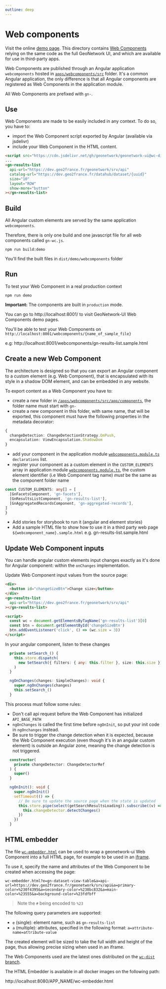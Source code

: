 ```yaml
---
outline: deep
---
```


# Web components

Visit the online [demo page](https://geonetwork.github.io/geonetwork-ui/main/demo/webcomponents/).
This directory contains [Web Components](https://developer.mozilla.org/en-US/docs/Web/Web_Components) relying on the same code as the full GeoNetwork UI, and which are available for use in third-party apps.

Web Components are published through an Angular application `webcomponents` hosted in [`apps/webcomponents/src`](https://github.com/geonetwork/geonetwork-ui/tree/main/apps/webcomponents/src) folder. It's a common Angular application, the only difference is that all Angular components
are registered as Web Components in the application module.

All Web Components are prefixed with `gn-`.

## Use

Web Components are made to be easily included in any context. To do so, you have to:

- import the Web Component script exported by Angular (available via jsdelivr)
- include your Web Component in the HTML content.

```html
<script src="https://cdn.jsdelivr.net/gh/geonetwork/geonetwork-ui@wc-dist/gn-wc.js"></script>
...
<gn-results-list
  api-url="https://dev.geo2france.fr/geonetwork/srv/api"
  catalog-url="https://dev.geo2france.fr/datahub/dataset/{uuid}"
  size="10"
  layout="ROW"
  show-more="button"
></gn-results-list>
```

## Build

All Angular custom elements are served by the same application `webcomponents`.

Therefore, there is only one build and one javascript file for all web components called `gn-wc.js`.

```
npm run build:demo
```

You'll find the built files in `dist/demo/webcomponents` folder

## Run

To test your Web Component in a real production context

```shell script
npm run demo
```

**Important:** The components are built in `production` mode.

You can go to http://localhost:8001/ to visit GeoNetwork-UI Web Components demo pages.

You'll be able to test your Web Components on `http://localhost:8001/webcomponents/{name_of_sample_file}`

e.g: http://localhost:8001/webcomponents/gn-results-list.sample.html

## Create a new Web Component

The architecture is designed so that you can export an Angular component to a custom element (e.g. Web Component),
that is encapsulated with its style in a shadow DOM element, and can be embedded in any website.

To export content as a Web Component you have to:

- create a new folder in [`/apps/webcomponents/src/app/components`](https://github.com/geonetwork/geonetwork-ui/tree/main/apps/webcomponents/src/app/components), the folder name must start with `gn-`
- create a new component in this folder, with same name, that will be exported, this component must have the following properties in the metadata decorator:

```typescript
{
  changeDetection: ChangeDetectionStrategy.OnPush,
  encapsulation: ViewEncapsulation.ShadowDom
}
```

- add your component in the application module [`webcomponents.module.ts`](https://github.com/geonetwork/geonetwork-ui/blob/main/apps/webcomponents/src/app/webcomponents.module.ts) `declarations` list.
- register your component as a custom element in the `CUSTOM_ELEMENTS` array in application module [`webcomponents.module.ts`](https://github.com/geonetwork/geonetwork-ui/blob/main/apps/webcomponents/src/app/webcomponents.module.ts), the custom element identifier (i.e Web Component tag name) _must_ be the same as the component folder name

```typescript
const CUSTOM_ELEMENTS: any[] = [
  [GnFacetsComponent, 'gn-facets'],
  [GnResultsListComponent, 'gn-results-list'],
  [GnAggregatedRecordsComponent, 'gn-aggregated-records'],
]
}
```

- Add stories for storybook to run it (angular and element stories)
- Add a sample HTML file to show how to use it in a third party web page `${webcomponent_name}.sample.html` e.g. gn-results-list.sample.html

## Update Web Component inputs

You can handle angular custom elements input changes exactly as it's done for Angular component: within the `onChanges` implementation.

Update Web Component input values from the source page:

```html
<div>
  <button id="changeSizeBtn">Change size</button>
</div>
<gn-results-list
  api-url="https://dev.geo2france.fr/geonetwork/srv/api"
></gn-results-list>

<script>
  const wc = document.getElementsByTagName('gn-results-list')[0]
  const btn = document.getElementById('changeSizeBtn')
  btn.addEventListener('click', () => (wc.size = 3))
</script>
```

In your angular component, listen to these changes

```typescript
  private setSearch_() {
    this.store.dispatch(
      new SetSearch({ filters: { any: this.filter }, size: this.size })
    )
  }

  ngOnChanges(changes: SimpleChanges): void {
    super.ngOnChanges(changes)
    this.setSearch_()
  }
```

This process must follow some rules:

- Don't call api request before the Web Component has initialized `API_BASE_PATH`
- `ngOnChanges` is called the first time before `ngOnInit`, so put your init code in `ngOnchanges` instead.
- Be sure to trigger the change detection when it is expected, because the Web Component execution (even though it's in an angular custom element) is outside an Angular zone, meaning the change detection is not triggered.

```typescript
  constructor(
    private changeDetector: ChangeDetectorRef
  ) {
    super()
  }

  ngOnInit(): void {
    super.ngOnInit()
    setTimeout(() => {
      // Be sure to update the source page when the state is updated
      this.store.pipe(select(getSearchResultsLoading)).subscribe((v) => {
        this.changeDetector.detectChanges()
      })
    })
  }
```

## HTML embedder

The file [`wc-embedder.html`](https://github.com/geonetwork/geonetwork-ui/blob/main/tools/webcomponent/wc-embedder.html) can be used to wrap a geonetwork-ui Web Component into a full HTML page,
for example to be used in an [iframe](https://developer.mozilla.org/en-US/docs/Web/HTML/Element/iframe).

To use it, specify the name and attributes of the Web Component to be created when accessing the page:

```
wc-embedder.html?e=gn-dataset-view-table&a=api-url=https://dev.geo2france.fr/geonetwork/srv/api&a=primary-color=%230f4395&a=secondary-color=%238bc832&a=main-color=%23555&a=background-color=%23fdfbff
```

> Note the `#` being encoded to `%23`

The following query parameters are supported:

- `e` (single): element name, such as `gn-results-list`
- `a` (multiple): attributes, specified in the following format: `a=attribute-name=attribute-value`

The created element will be sized to take the full width and height of the page, thus allowing precise sizing when used in an iframe.

The Web Components used are the latest ones distributed on the [`wc-dist` branch](https://github.com/geonetwork/geonetwork-ui/blob/wc-dist).

The HTML Embedder is available in all docker images on the following path:

http://localhost:8080/APP_NAME/wc-embedder.html
